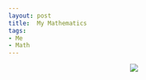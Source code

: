 ```yaml
---
layout: post
title:  My Mathematics
tags:
- Me
- Math
---
```



<center>
<img src="http://latex.codecogs.com/svg.latex?1+\sin(x)" border="0"/>
</center>
